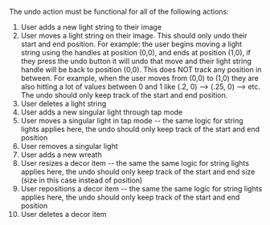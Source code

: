 The undo action must be functional for all of the following actions:

1. User adds a new light string to their image
2. User moves a light string on their image. This should only undo their start and end position. For example: the user begins moving a light string using the handles at position (0,0), and ends at position (1,0), if they press the undo button it will undo that move and their light string handle will be back to position (0,0). This does NOT track any position in between. For example, when the user moves from (0,0) to (1,0) they are also hitting a lot of values between 0 and 1 like (.2, 0) --> (.25, 0) --> etc. The undo should only keep track of the start and end position.
3. User deletes a light string
4. User adds a new singular light through tap mode
5. User moves a singular light in tap mode -- the same logic for string lights applies here, the undo should only keep track of the start and end position
6. User removes a singular light
7. User adds a new wreath
8. User resizes a decor item -- the same the same logic for string lights applies here, the undo should only keep track of the start and end size (size in this case instead of position)
9. User repositions a decor item -- the same the same logic for string lights applies here, the undo should only keep track of the start and end position
10. User deletes a decor item
